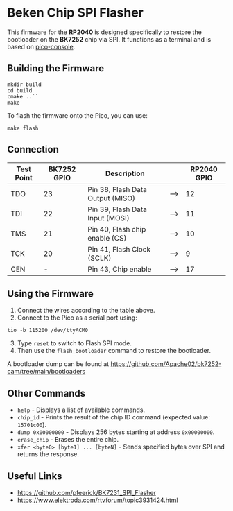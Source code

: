 # Beken Chip SPI Flasher

This firmware for the **RP2040** is designed specifically to restore the bootloader on the **BK7252** chip via SPI.
It functions as a terminal and is based on [pico-console](https://github.com/Apache02/pico-console).


## Building the Firmware

```shell
mkdir build
cd build
cmake ..``
make
```

To flash the firmware onto the Pico, you can use:
```shell
make flash
```


## Connection

| Test Point | BK7252 GPIO | Description                      |     | RP2040 GPIO |
|------------|-------------|----------------------------------|-----|-------------|
| TDO        | 23          | Pin 38, Flash Data Output (MISO) | --> | 12          |
| TDI        | 22          | Pin 39, Flash Data Input (MOSI)  | --> | 11          |
| TMS        | 21          | Pin 40, Flash chip enable (CS)   | --> | 10          |
| TCK        | 20          | Pin 41, Flash Clock (SCLK)       | --> | 9           |
| CEN        | -           | Pin 43, Chip enable              | --> | 17          |


## Using the Firmware

1. Connect the wires according to the table above.
2. Connect to the Pico as a serial port using:
```shell
tio -b 115200 /dev/ttyACM0
```
3. Type `reset` to switch to Flash SPI mode.
4. Then use the `flash_bootloader` command to restore the bootloader.

A bootloader dump can be found at https://github.com/Apache02/bk7252-cam/tree/main/bootloaders


## Other Commands

* `help` - Displays a list of available commands.
* `chip_id` - Prints the result of the chip ID command (expected value: `15701c00`).
* `dump 0x00000000` - Displays 256 bytes starting at address `0x00000000`.
* `erase_chip` - Erases the entire chip.
* `xfer <byte0> [byte1] ... [byteN]` - Sends specified bytes over SPI and returns the response.


## Useful Links
* https://github.com/pfeerick/BK7231_SPI_Flasher
* https://www.elektroda.com/rtvforum/topic3931424.html
